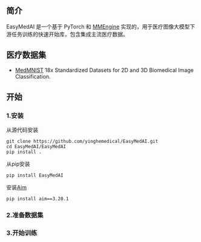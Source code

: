 ## 简介
EasyMedAI 是一个基于 PyTorch 和 [MMEngine](https://github.com/open-mmlab/mmengine) 实现的，用于医疗图像大模型下游任务训练的快速开始库，包含集成主流医疗数据。
## 医疗数据集
* [MedMNIST](https://github.com/MedMNIST/MedMNIST) 18x Standardized Datasets for 2D and 3D Biomedical Image Classification.
## 开始
### 1.安装
从源代码安装
```
git clone https://github.com/yinghemedical/EasyMedAI.git
cd EasyMedAI/EasyMedAI
pip install .
```
从pip安装
```
pip install EasyMedAI
```
安装[Aim](https://github.com/aimhubio/aim) 
```
pip install aim==3.20.1
```
### 2.准备数据集
### 3.开始训练
